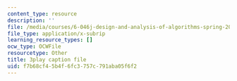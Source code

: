```yaml
---
content_type: resource
description: ''
file: /media/courses/6-046j-design-and-analysis-of-algorithms-spring-2015/f7b68cf45b4f6fc3757c791aba05f6f2_zM5MW5NKZJg.srt
file_type: application/x-subrip
learning_resource_types: []
ocw_type: OCWFile
resourcetype: Other
title: 3play caption file
uid: f7b68cf4-5b4f-6fc3-757c-791aba05f6f2
---
```

